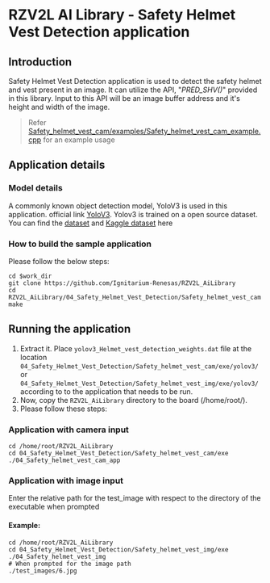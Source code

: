 # RZV2L AI Library - Safety Helmet Vest Detection application

## Introduction

Safety Helmet Vest Detection application is used to detect the safety helmet and vest present in an image.
It can utilize the API, "*PRED_SHV()*" provided in this library. Input to this API will be an image buffer address and it's height and width of the image. 
> Refer [Safety_helmet_vest_cam/examples/Safety_helmet_vest_cam_example.cpp](04_Safety_helmet_vest_cam/examples/Safety_helmet_vest_cam_example.cpp) for an example usage

## Application details

### Model details
A commonly known object detection model, YoloV3 is used in this application. official link [YoloV3](https://pjreddie.com/darknet/yolo/).
Yolov3 is trained on a open source dataset.
You can find the [dataset](https://github.com/MinhNKB/helmet-safety-vest-detection) and [Kaggle dataset](https://www.kaggle.com/datasets/andrewmvd/hard-hat-detection) here

### How to build the sample application

Please follow the below steps:

```
cd $work_dir
git clone https://github.com/Ignitarium-Renesas/RZV2L_AiLibrary 
cd RZV2L_AiLibrary/04_Safety_Helmet_Vest_Detection/Safety_helmet_vest_cam 
make
```

## Running the application

1. Extract it. Place `yolov3_Helmet_vest_detection_weights.dat` file at the location `04_Safety_Helmet_Vest_Detection/Safety_helmet_vest_cam/exe/yolov3/` or `04_Safety_Helmet_Vest_Detection/Safety_helmet_vest_img/exe/yolov3/` according to to the application that needs to be run.
2. Now, copy the `RZV2L_AiLibrary` directory to the board (/home/root/).
3. Please follow these steps:

### Application with camera input

```
cd /home/root/RZV2L_AiLibrary 
cd 04_Safety_Helmet_Vest_Detection/Safety_helmet_vest_cam/exe
./04_Safety_helmet_vest_cam_app
```
### Application with image input


Enter the relative path for the test_image with respect to the directory of the executable when prompted

#### Example:
```
cd /home/root/RZV2L_AiLibrary 
cd 04_Safety_Helmet_Vest_Detection/Safety_helmet_vest_img/exe
./04_Safety_helmet_vest_img
# When prompted for the image path
./test_images/6.jpg
```
